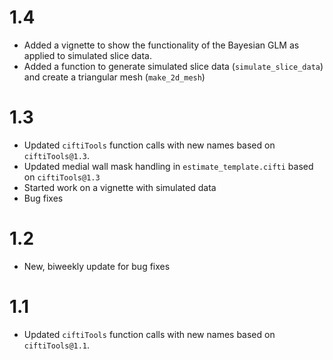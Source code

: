 # 1.4 

* Added a vignette to show the functionality of the Bayesian GLM as applied to simulated slice data.
* Added a function to generate simulated slice data  (`simulate_slice_data`) and create a triangular mesh (`make_2d_mesh`)

# 1.3

* Updated `ciftiTools` function calls with new names based on `ciftiTools@1.3`.
* Updated medial wall mask handling in `estimate_template.cifti` based on `ciftiTools@1.3` 
* Started work on a vignette with simulated data
* Bug fixes

# 1.2

* New, biweekly update for bug fixes

# 1.1

* Updated `ciftiTools` function calls with new names based on `ciftiTools@1.1`.
